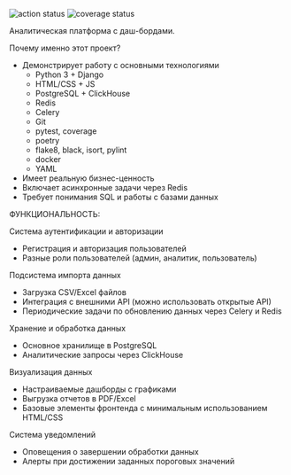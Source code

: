 ![action status](https://gist.githubusercontent.com/KuPriv/10addf2357a528180330d3f6db745d43/raw/f45dc909619ec1d81c4520d598ea7794fe8f9de1/git-actions.svg)
![coverage status](https://gist.githubusercontent.com/KuPriv/2c62f8e2753c047ffcace254e68163a8/raw/74cb552291294f9a93af1929b6be32c1c12b1082/coverage.svg)

Аналитическая платформа с даш-бордами.

Почему именно этот проект?
- Демонстрирует работу с основными технологиями
    - Python 3 + Django
    - HTML/CSS + JS
    - PostgreSQL + ClickHouse
    - Redis
    - Celery
    - Git
    - pytest, coverage
    - poetry
    - flake8, black, isort, pylint
    - docker
    - YAML
- Имеет реальную бизнес-ценность
- Включает асинхронные задачи через Redis
- Требует понимания SQL и работы с базами данных

ФУНКЦИОНАЛЬНОСТЬ:

Система аутентификации и авторизации

- Регистрация и авторизация пользователей
- Разные роли пользователей (админ, аналитик, пользователь)

Подсистема импорта данных

- Загрузка CSV/Excel файлов
- Интеграция с внешними API (можно использовать открытые API)
- Периодические задачи по обновлению данных через Celery и Redis

Хранение и обработка данных

- Основное хранилище в PostgreSQL
- Аналитические запросы через ClickHouse

Визуализация данных

- Настраиваемые дашборды с графиками
- Выгрузка отчетов в PDF/Excel
- Базовые элементы фронтенда с минимальным использованием HTML/CSS

Система уведомлений

- Оповещения о завершении обработки данных
- Алерты при достижении заданных пороговых значений